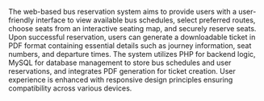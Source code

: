 The web-based bus reservation system aims to provide users with a user-friendly interface to view available bus schedules, select preferred routes, choose seats from an interactive seating map, and securely reserve seats. Upon successful reservation, users can generate a downloadable ticket in PDF format containing essential details such as journey information, seat numbers, and departure times. The system utilizes PHP for backend logic, MySQL for database management to store bus schedules and user reservations, and integrates PDF generation for ticket creation. User experience is enhanced with responsive design principles ensuring compatibility across various devices.
